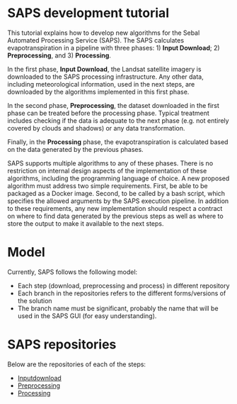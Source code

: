 # SAPS development tutorial
This tutorial explains how to develop new algorithms for the Sebal Automated Processing Service (SAPS). The SAPS calculates evapotranspiration in a pipeline with three phases: 1) **Input Download**; 2) **Preprocessing**, and 3) **Processing**.
 
In the first phase, **Input Download**, the Landsat satellite imagery is downloaded to the SAPS processing infrastructure. Any other data, including meteorological information, used in the next steps, are downloaded by the algorithms implemented in this first phase.
 
In the second phase, **Preprocessing**, the dataset downloaded in the first phase can be treated before the processing phase. Typical treatment includes checking if the data is adequate to the next phase (e.g. not entirely covered by clouds and shadows) or any data transformation.
 
Finally, in the **Processing** phase, the evapotranspiration is calculated based on the data generated by the previous phases.
  
SAPS supports multiple algorithms to any of these phases. There is no restriction on internal design aspects of the implementation of these algorithms, including the programming language of choice. A new proposed algorithm must address two simple requirements. First, be able to be packaged as a Docker image. Second, to be called by a bash script, which specifies the allowed arguments by the SAPS execution pipeline. In addition to these requirements, any new implementation should respect a contract on where to find data generated by the previous steps as well as where to store the output to make it available to the next steps.

# Model
Currently, SAPS follows the following model:
- Each step (download, preprocessing and process) in different repository
- Each branch in the repositories refers to the different forms/versions of the solution
- The branch name must be significant, probably the name that will be used in the SAPS GUI (for easy understanding).

# SAPS repositories
Below are the repositories of each of the steps:
- [Inputdownload](https://github.com/ufcg-lsd/saps-scripts-inputdownload)
- [Preprocessing](https://github.com/ufcg-lsd/saps-scripts-preprocessing)
- [Processing](https://github.com/ufcg-lsd/saps-scripts-processing)
